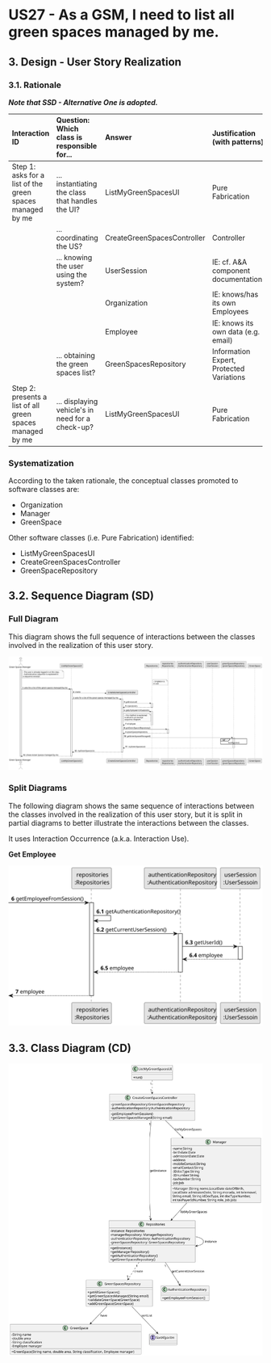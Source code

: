 # US27 - As a GSM, I need to list all green spaces managed by me.

## 3. Design - User Story Realization 

### 3.1. Rationale

_**Note that SSD - Alternative One is adopted.**_

| Interaction ID                                            | Question: Which class is responsible for...      | Answer                      | Justification (with patterns)            |
|:----------------------------------------------------------|:-------------------------------------------------|:----------------------------|:-----------------------------------------|
| Step 1: asks for a list of the green spaces managed by me | ... instantiating the class that handles the UI? | ListMyGreenSpacesUI         | Pure Fabrication                         |
|                                                           | ... coordinating the US?                         | CreateGreenSpacesController | Controller                               |
|                                                           | ... knowing the user using the system?           | UserSession                 | IE: cf. A&A component documentation.     |
|                                                           |                                                  | Organization                | IE: knows/has its own Employees          |
|                                                           |                                                  | Employee                    | IE: knows its own data (e.g. email)      |
|                                                           | ... obtaining the green spaces list?             | GreenSpacesRepository       | Information Expert, Protected Variations |
| Step 2: presents a list of all green spaces managed by me | ... displaying vehicle's in need for a check-up? | ListMyGreenSpacesUI         | Pure Fabrication                         |

### Systematization ##

According to the taken rationale, the conceptual classes promoted to software classes are: 

* Organization
* Manager
* GreenSpace

Other software classes (i.e. Pure Fabrication) identified: 

* ListMyGreenSpacesUI  
* CreateGreenSpacesController
* GreenSpaceRepository


## 3.2. Sequence Diagram (SD)


### Full Diagram

This diagram shows the full sequence of interactions between the classes involved in the realization of this user story.

![Sequence Diagram - Full](svg/us27-sequence-diagram-full.svg)

### Split Diagrams

The following diagram shows the same sequence of interactions between the classes involved in the realization of this user story, but it is split in partial diagrams to better illustrate the interactions between the classes.

It uses Interaction Occurrence (a.k.a. Interaction Use).

**Get Employee**

![Sequence Diagram - Partial - Get Employee](svg/us27-sequence-diagram-partial-get-employee.svg)

## 3.3. Class Diagram (CD)

![Class Diagram](svg/us27-class-diagram.svg)